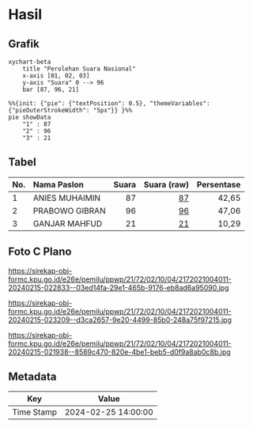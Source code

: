 # Hasil

## Grafik

```mermaid
xychart-beta
    title "Perolehan Suara Nasional"
    x-axis [01, 02, 03]
    y-axis "Suara" 0 --> 96
    bar [87, 96, 21]
```

```mermaid
%%{init: {"pie": {"textPosition": 0.5}, "themeVariables": {"pieOuterStrokeWidth": "5px"}} }%%
pie showData
    "1" : 87
    "2" : 96
    "3" : 21
```

## Tabel

| No. | Nama Paslon    | Suara | Suara (raw) | Persentase |
|:--- |:-------------- | -----:| -----------:| ----------:|
| 1   | ANIES MUHAIMIN | 87    | [87][p-1]   | 42,65      |
| 2   | PRABOWO GIBRAN | 96    | [96][p-2]   | 47,06      |
| 3   | GANJAR MAHFUD  | 21    | [21][p-3]   | 10,29      |


[p-1]: https://github.com/gigit-pemilu/pemilu-2024/blob/main/pilpres/hitung-suara/sub/21-kepulauan-riau/sub/72-kota-tanjung-pinang/sub/02-tanjung-pinang-timur/sub/1004-batu-ix/sub/011-tps/sub/paslon-1.txt
[p-2]: https://github.com/gigit-pemilu/pemilu-2024/blob/main/pilpres/hitung-suara/sub/21-kepulauan-riau/sub/72-kota-tanjung-pinang/sub/02-tanjung-pinang-timur/sub/1004-batu-ix/sub/011-tps/sub/paslon-2.txt
[p-3]: https://github.com/gigit-pemilu/pemilu-2024/blob/main/pilpres/hitung-suara/sub/21-kepulauan-riau/sub/72-kota-tanjung-pinang/sub/02-tanjung-pinang-timur/sub/1004-batu-ix/sub/011-tps/sub/paslon-3.txt

## Foto C Plano

https://sirekap-obj-formc.kpu.go.id/e26e/pemilu/ppwp/21/72/02/10/04/2172021004011-20240215-022833--03ed14fa-29e1-465b-9176-eb8ad6a95090.jpg

https://sirekap-obj-formc.kpu.go.id/e26e/pemilu/ppwp/21/72/02/10/04/2172021004011-20240215-023209--d3ca2657-9e20-4499-85b0-248a75f97215.jpg

https://sirekap-obj-formc.kpu.go.id/e26e/pemilu/ppwp/21/72/02/10/04/2172021004011-20240215-021938--8589c470-820e-4be1-beb5-d0f9a8ab0c8b.jpg


## Metadata

| Key        | Value               |
| ---------- | ------------------- |
| Time Stamp | 2024-02-25 14:00:00 |



